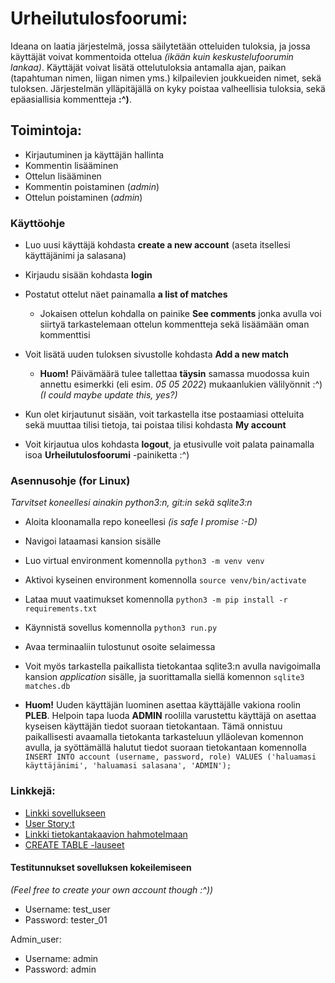 # Urheilutulosfoorumi: #
Ideana on laatia järjestelmä, jossa säilytetään otteluiden tuloksia, ja jossa käyttäjät voivat
kommentoida ottelua *(ikään kuin keskustelufoorumin lankaa)*. Käyttäjät voivat lisätä ottelutuloksia
antamalla ajan, paikan (tapahtuman nimen, liigan nimen yms.) kilpailevien joukkueiden nimet, sekä tuloksen. Järjestelmän ylläpitäjällä on kyky poistaa valheellisia tuloksia, sekä epäasiallisia kommentteja **:^)**.

## Toimintoja: ##
* Kirjautuminen ja käyttäjän hallinta
* Kommentin lisääminen
* Ottelun lisääminen
* Kommentin poistaminen (*admin*)
* Ottelun poistaminen (*admin*)

### Käyttöohje ###
* Luo uusi käyttäjä kohdasta **create a new account** (aseta itsellesi käyttäjänimi ja salasana)

* Kirjaudu sisään kohdasta **login**

* Postatut ottelut näet painamalla **a list of matches**
  * Jokaisen ottelun kohdalla on painike **See comments** jonka avulla voi siirtyä tarkastelemaan ottelun kommentteja sekä lisäämään oman kommenttisi

* Voit lisätä uuden tuloksen sivustolle kohdasta **Add a new match**
  * **Huom!** Päivämäärä tulee tallettaa **täysin** samassa muodossa kuin annettu esimerkki (eli esim. *05 05 2022*) mukaanlukien välilyönnit :^) *(I could maybe update this, yes?)*
  
* Kun olet kirjautunut sisään, voit tarkastella itse postaamiasi otteluita sekä muuttaa tilisi tietoja, tai poistaa tilisi kohdasta **My account**

* Voit kirjautua ulos kohdasta **logout**, ja etusivulle voit palata painamalla isoa **Urheilutulosfoorumi** -painiketta :^)

### Asennusohje (for Linux) ###
*Tarvitset koneellesi ainakin python3:n, git:in sekä sqlite3:n*
* Aloita kloonamalla repo koneellesi *(is safe I promise :-D)*
* Navigoi lataamasi kansion sisälle
* Luo virtual environment komennolla `python3 -m venv venv`
* Aktivoi kyseinen environment komennolla `source venv/bin/activate`
* Lataa muut vaatimukset komennolla `python3 -m pip install -r requirements.txt`
* Käynnistä sovellus komennolla `python3 run.py`
* Avaa terminaaliin tulostunut osoite selaimessa
* Voit myös tarkastella paikallista tietokantaa sqlite3:n avulla navigoimalla kansion *application* sisälle, ja suorittamalla siellä komennon `sqlite3 matches.db`

* **Huom!** Uuden käyttäjän luominen asettaa käyttäjälle vakiona roolin **PLEB**. Helpoin tapa luoda **ADMIN** roolilla varustettu käyttäjä on asettaa kyseisen käyttäjän tiedot suoraan tietokantaan. Tämä onnistuu paikallisesti avaamalla tietokanta tarkasteluun ylläolevan komennon avulla, ja syöttämällä halutut tiedot suoraan tietokantaan komennolla `INSERT INTO account (username, password, role) VALUES ('haluamasi käyttäjänimi', 'haluamasi salasana', 'ADMIN');`

### Linkkejä: ###
* [Linkki sovellukseen](https://urheilutulosfoorumi.herokuapp.com/ "urheilutulosfoorumi")
* [User Story:t](https://github.com/AlaNeponen/Urheilutulosfoorumi/blob/master/documentation/UserStories.md)
* [Linkki tietokantakaavion hahmotelmaan](https://github.com/AlaNeponen/Urheilutulosfoorumi/blob/master/documentation/Tietokantakaavio.jpg)
* [CREATE TABLE -lauseet](https://github.com/AlaNeponen/Urheilutulosfoorumi/blob/master/documentation/create.md)

#### Testitunnukset sovelluksen kokeilemiseen ####
*(Feel free to create your own account though :^))*

* Username: test_user
* Password: tester_01

Admin_user: 
  * Username: admin
  * Password: admin
